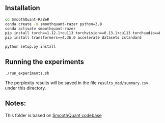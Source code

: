 ## Installation

```bash
cd SmoothQuant-RaZeR
conda create -n smoothquant-razer python=3.8
conda activate smoothquant-razer
pip install torch==1.12.1+cu113 torchvision==0.13.1+cu113 torchaudio==0.12.1 --extra-index-url https://download.pytorch.org/whl/cu113
pip install transformers==4.36.0 accelerate datasets zstandard

python setup.py install
```

## Running the experiments

```bash
./run_experiments.sh
```

The perplexity results will be saved in the file `results_mod/summary.csv` under this directory.

## Notes:

This folder is based on [SmoothQuant codebase](https://github.com/mit-han-lab/smoothquant.git)
